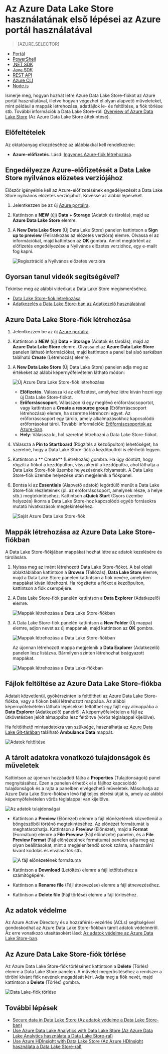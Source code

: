 <properties 
   pageTitle="Bevezetés a Data Lake Store használatába | Azure" 
   description="Data Lake Store-fiók létrehozása és alapszintű műveletek végrehajtása a Data Lake Store-ban a portál használatával" 
   services="data-lake-store" 
   documentationCenter="" 
   authors="nitinme" 
   manager="paulettm" 
   editor="cgronlun"/>
 
<tags
   ms.service="data-lake-store"
   ms.devlang="na"
   ms.topic="hero-article"
   ms.tgt_pltfrm="na"
   ms.workload="big-data" 
   ms.date="05/11/2016"
   ms.author="nitinme"/>

# Az Azure Data Lake Store használatának első lépései az Azure portál használatával

> [AZURE.SELECTOR]
- [Portál](data-lake-store-get-started-portal.md)
- [PowerShell](data-lake-store-get-started-powershell.md)
- [.NET SDK](data-lake-store-get-started-net-sdk.md)
- [Java SDK](data-lake-store-get-started-java-sdk.md)
- [REST API](data-lake-store-get-started-rest-api.md)
- [Azure CLI](data-lake-store-get-started-cli.md)
- [Node.js](data-lake-store-manage-use-nodejs.md)

Ismerje meg, hogyan hozhat létre Azure Data Lake Store-fiókot az Azure portál használatával, illetve hogyan végezhet el olyan alapvető műveleteket, mint például a mappák létrehozása, adatfájlok le- és feltöltése, a fiók törlése stb. További információk a Data Lake Store-ról: [Overview of Azure Data Lake Store](data-lake-store-overview.md) (Az Azure Data Lake Store áttekintése).

## Előfeltételek

Az oktatóanyag elkezdéséhez az alábbiakkal kell rendelkeznie:

- **Azure-előfizetés**. Lásd: [Ingyenes Azure-fiók létrehozása](https://azure.microsoft.com/pricing/free-trial/).

## <a name="signup"></a>Engedélyezze Azure-előfizetését a Data Lake Store nyilvános előzetes verziójához

Először igényelnie kell az Azure-előfizetésének engedélyezését a Data Lake Store nyilvános előzetes verziójához. Kövesse az alábbi lépéseket.

1. Jelentkezzen be az új [Azure portálra](https://portal.azure.com).
2. Kattintson a **NEW** (új) **Data + Storage** (Adatok és tárolás), majd az **Azure Data Lake Store** elemre.
3. A **New Data Lake Store** (Új Data Lake Store) panelen kattintson a **Sign up to preview** (Feliratkozás az előzetes verzióra) elemre. Olvassa el az információkat, majd kattintson az **OK** gombra. Amint megtörtént az előfizetés engedélyezése a Nyilvános előzetes verzióhoz, egy e-mailt fog kapni.

    ![Regisztráció a Nyilvános előzetes verzióra](./media/data-lake-store-get-started-portal/preview-signup.png "Create a new Azure Data Lake account")

## Gyorsan tanul videók segítségével?

Tekintse meg az alábbi videókat a Data Lake Store megismeréséhez.

* [Data Lake Store-fiók létrehozása](https://mix.office.com/watch/1k1cycy4l4gen)
* [Adatkezelés a Data Lake Store-ban az Adatkezelő használatával](https://mix.office.com/watch/icletrxrh6pc)

## Azure Data Lake Store-fiók létrehozása

1. Jelentkezzen be az új [Azure portálra](https://portal.azure.com).

2. Kattintson a **NEW** (új) **Data + Storage** (Adatok és tárolás), majd az **Azure Data Lake Store** elemre. Olvassa el az **Azure Data Lake Store** panelen látható információkat, majd kattintson a panel bal alsó sarkában található **Create** (Létrehozás) elemre.

3. A **New Data Lake Store** (Új Data Lake Store) panelen adja meg az értékeket az alábbi képernyőfelvételen látható módon:

    ![Új Azure Data Lake Store-fiók létrehozása](./media/data-lake-store-get-started-portal/ADL.Create.New.Account.png "Create a new Azure Data Lake account")

    - **Előfizetés**. Válassza ki az előfizetést, amelyhez létre kíván hozni egy új Data Lake Store-fiókot.
    - **Erőforráscsoport**. Válasszon ki egy meglévő erőforráscsoportot, vagy kattintson a **Create a resource group** (Erőforráscsoport létrehozása) elemre, ha szeretne létrehozni egyet. Az erőforráscsoport egy tároló, amely alkalmazásokhoz kapcsolódó erőforrásokat tárol. További információk: [Erőforráscsoportok az Azure-ban](resource-group-overview.md#resource-groups).
    - **Hely**: Válassza ki, hol szeretné létrehozni a Data Lake Store-fiókot.

4. Válassza a **Pin to Startboard** (Rögzítés a kezdőpulton) lehetőséget, ha szeretné, hogy a Data Lake Store-fiók a kezdőpultról is elérhető legyen.

5. Kattintson a ** Create** (Létrehozás) gombra. Ha úgy döntött, hogy rögzíti a fiókot a kezdőpulton, visszakerül a kezdőpultra, ahol láthatja a Data Lake Store-fiók üzembe helyezésének folyamatát. A Data Lake Store-fiók üzembe helyezése után megjelenik a fiókpanel.

6. Bontsa ki az **Essentials** (Alapvető adatok) legördülő menüt a Data Lake Store-fiók részleteinek (pl. az erőforráscsoport, amelynek része, a helye stb.) megtekintéséhez. Kattintson a**Quick Start** (Gyors üzembe helyezés) ikonra a Data Lake Store-hoz kapcsolódó egyéb forrásokra mutató hivatkozások megtekintéséhez.

    ![Saját Azure Data Lake Store-fiók](./media/data-lake-store-get-started-portal/ADL.Account.QuickStart.png "Your Azure Data Lake account")

## <a name="createfolder"></a>Mappák létrehozása az Azure Data Lake Store-fiókban

A Data Lake Store-fiókjában mappákat hozhat létre az adatok kezelésére és tárolására.

1. Nyissa meg az imént létrehozott Data Lake Store-fiókot. A bal oldali ablaktáblában kattintson a **Browse** (Tallózás), **Data Lake Store** elemre, majd a Data Lake Store panelen kattintson a fiók nevére, amelyben mappákat kíván létrehozni. Ha rögzítette a fiókot a kezdőpulton, kattintson a fiók csempéjére.

2. A Data Lake Store-fiók panelén kattintson a **Data Explorer** (Adatkezelő) elemre.

    ![Mappák létrehozása a Data Lake Store-fiókban](./media/data-lake-store-get-started-portal/ADL.Create.Folder.png "Create folders in Data Lake Store account")

3. A Data Lake Store-fiók panelén kattintson a **New Folder** (Új mappa) elemre, adjon nevet az új mappának, majd kattintson az **OK** gombra.
    
    ![Mappák létrehozása a Data Lake Store-fiókban](./media/data-lake-store-get-started-portal/ADL.Folder.Name.png "Create folders in Data Lake Store account")
    
    Az újonnan létrehozott mappa megjelenik a **Data Explorer** (Adatkezelő) panelen lesz listázva. Bármilyen szinten létrehozhat beágyazott mappákat.

    ![Mappák létrehozása a Data Lake-fiókban](./media/data-lake-store-get-started-portal/ADL.New.Directory.png "Create folders in Data Lake account")


## <a name="uploaddata"></a>Fájlok feltöltése az Azure Data Lake Store-fiókba

Adatait közvetlenül, gyökérszinten is feltöltheti az Azure Data Lake Store-fiókba, vagy a fiókon belül létrehozott mappába. Az alábbi képernyőfelvételen látható lépésekkel feltölthet egy fájlt egy almappába a **Data Explorer** (Adatkezelő) panelről. A képernyőfelvételen a fájl az útkövetésben jelölt almappába lesz feltöltve (vörös téglalappal kijelölve).

Ha feltölthető mintaadatokra van szüksége, használhatja az [Azure Data Lake Git-tárában](https://github.com/MicrosoftBigData/usql/tree/master/Examples/Samples/Data/AmbulanceData) található **Ambulance Data** mappát.

![Adatok feltöltése](./media/data-lake-store-get-started-portal/ADL.New.Upload.File.png "Upload data")


## <a name="properties"></a>A tárolt adatokra vonatkozó tulajdonságok és műveletek

Kattintson az újonnan hozzáadott fájlra a **Properties** (Tulajdonságok) panel megnyitásához. Ezen a panelen érhetők el a fájlhoz kapcsolódó tulajdonságok és a rajta a panelben elvégezhető műveletek. Másolhatja az Azure Data Lake Store-fiókban lévő fájl teljes elérési útját is, amely az alábbi képernyőfelvételen vörös téglalappal van kijelölve.

![Az adatok tulajdonságai](./media/data-lake-store-get-started-portal/ADL.File.Properties.png "Properties on the data")

* Kattintson a **Preview** (Előnézet) elemre a fájl előnézetének közvetlenül a böngészőből történő megtekintéséhez. Az előnézet formátumát is meghatározhatja. Kattintson a **Preview** (Előnézet), majd a **Format** (Formátum) elemre a **File Preview** (Fájl előnézete) panelen, és a **File Preview Format** (Fájl előnézetének formátuma) panelen adja meg az olyan beállításokat, mint a megjelenítendő sorok száma, a használni kívánt kódolás és elválasztók stb.

  ![A fájl előnézetének formátuma](./media/data-lake-store-get-started-portal/ADL.File.Preview.png "File preview format")

* Kattintson a **Download** (Letöltés) elemre a fájl letöltéséhez a számítógépére.

* Kattintson a **Rename file** (Fájl átnevezése) elemre a fájl átnevezéséhez.

* Kattintson a **Delete file** (Fájl törlése) elemre a fájl törléséhez.


## Az adatok védelme

Az Azure Active Directory és a hozzáférés-vezérlés (ACLs) segítségével gondoskodhat az Azure Data Lake Store-fiókban tárolt adatok védelméről. Az erre vonatkozó utasításokért lásd: [Az adatok védelme az Azure Data Lake Store-ban](data-lake-store-secure-data.md).


## Az Azure Data Lake Store-fiók törlése

Az Azure Data Lake Store-fiók törléséhez kattintson a **Delete** (Törlés) elemre a Data Lake Store panelen. A művelet megerősítéséhez a rendszer a törölni kívánt fiók nevének megadását kéri. Adja meg a fiók nevét, majd kattintson a **Delete** (Törlés) gombra.

![Data Lake-fiók törlése](./media/data-lake-store-get-started-portal/ADL.Delete.Account.png "Delete Data Lake account")


## További lépések

- [Secure data in Data Lake Store (Az adatok védelme a Data Lake Store-ban)](data-lake-store-secure-data.md)
- [Use Azure Data Lake Analytics with Data Lake Store (Az Azure Data Lake Analytics használata a Data Lake Store-ral)](../data-lake-analytics/data-lake-analytics-get-started-portal.md)
- [Use Azure HDInsight with Data Lake Store (Az Azure HDInsight használata a Data Lake Store-ral)](data-lake-store-hdinsight-hadoop-use-portal.md)



<!--HONumber=Jun16_HO2-->


